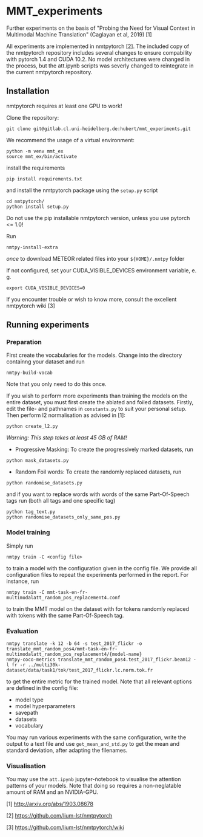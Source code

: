 # MMT_experiments

Further experiments on the basis of "Probing the Need for Visual Context in Multimodal Machine Translation" (Caglayan et al, 2019) [1]

All experiments are implemented in nmtpytorch [2]. The included copy of the
nmtpytorch repository includes several changes to ensure compability with
pytorch 1.4 and CUDA 10.2. No model architectures were changed in
the process, but the att.ipynb scripts was severly changed to reintegrate in
the current nmtpytorch repository.

## Installation

nmtpytorch requires at least one GPU to work! 

Clone the repository:

```
git clone git@gitlab.cl.uni-heidelberg.de:hubert/mmt_experiments.git
```

We recommend the usage of a virtual environment:

```
python -m venv mmt_ex
source mmt_ex/bin/activate
```

install the requirements

```
pip install requirements.txt
```

and install the nmtpytorch package using the `setup.py` script

```
cd nmtpytorch/
python install setup.py
```

Do not use the pip installable nmtpytorch version, unless you use pytorch
<= 1.0!

Run 

```
nmtpy-install-extra
```

_once_ to download METEOR related files into your `${HOME}/.nmtpy` folder

If not configured, set your CUDA_VISIBLE_DEVICES environment variable, e. g.

```
export CUDA_VISIBLE_DEVICES=0
```


If you encounter trouble or wish to know more, consult the excellent nmtpytorch
wiki [3]


## Running experiments


### Preparation

First create the vocabularies for the models. Change into the directory
containng your dataset and run

```
nmtpy-build-vocab
```

Note that you only need to do this once.

If you wish to perform more experiments than training the models on the entire
dataset, you must first create the ablated and foiled datasets.
Firstly, edit the file- and pathnames in `constants.py` to suit your personal
setup. Then perform l2 normalisation as advised in [1]:

```
python create_l2.py
```

*Warning: This step takes at least 45 GB of RAM!*

* Progressive Masking: To create the progressively marked datasets, run

```
python mask_datasets.py
```

* Random Foil words: To create the randomly replaced datasets, run


```
python randomise_datasets.py
```

and if you want to replace words with words of the same Part-Of-Speech tags
run (both all tags and one specific tag)

```
python tag_text.py
python randomise_datasets_only_same_pos.py
```

### Model training

Simply run

```
nmtpy train -C <config file>
```

to train a model with the configuration given in the config file. We provide
all configuration files to repeat the experiments performed in the report.
For instance, run

```
nmtpy train -C mmt-task-en-fr-multimodalatt_random_pos_replacement4.conf
```

to train the MMT model on the dataset with for tokens randomly replaced with
tokens with the same Part-Of-Speech tag.

### Evaluation

```
nmtpy translate -k 12 -b 64 -s test_2017_flickr -o translate_mmt_random_pos4/mmt-task-en-fr-multimodalatt_random_pos_replacement4/{model-name}
nmtpy-coco-metrics translate_mmt_random_pos4.test_2017_flickr.beam12 -l fr -r ../multi30k-dataset/data/task1/tok/test_2017_flickr.lc.norm.tok.fr 
```

to get the entire metric for the trained model.
Note that all relevant options are defined in the config file:

* model type
* model hyperparameters
* savepath
* datasets
* vocabulary


You may run various experiments with the same configuration, write the output to a text file and use `get_mean_and_std.py` to get the mean and standard deviation, after adapting the filenames.

### Visualisation

You may use the `att.ipynb` jupyter-ǹotebook to visualise the attention
patterns of your models.
Note that doing so requires a non-neglatable amount of RAM and an NVIDIA-GPU.

[1] http://arxiv.org/abs/1903.08678

[2] https://github.com/lium-lst/nmtpytorch

[3] https://github.com/lium-lst/nmtpytorch/wiki

